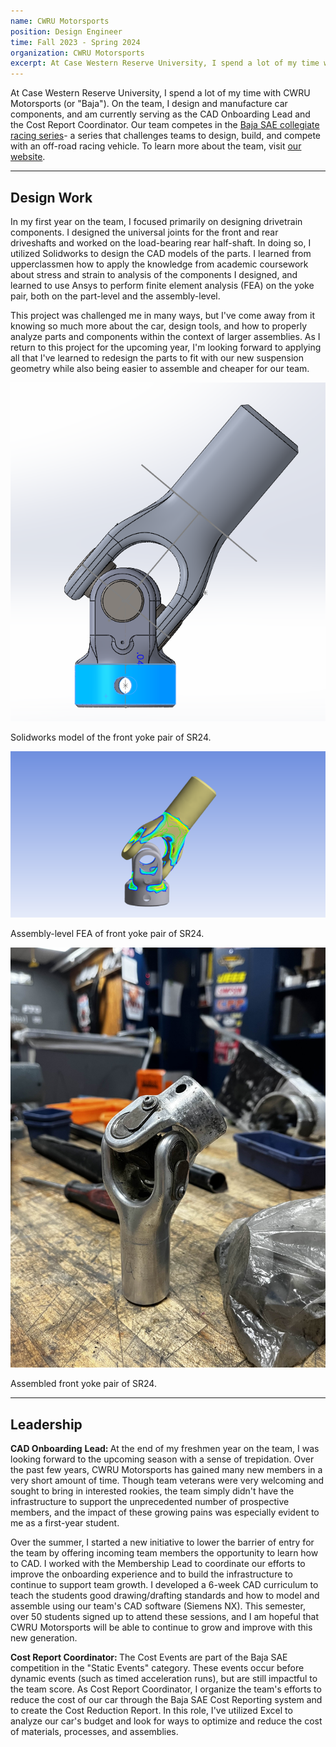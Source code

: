 ```yaml
---
name: CWRU Motorsports
position: Design Engineer
time: Fall 2023 - Spring 2024
organization: CWRU Motorsports
excerpt: At Case Western Reserve University, I spend a lot of my time with CWRU Motorsports (or "Baja"). On the team, I design and manufacture car components, and am currently serving as the CAD Onboarding Lead and the Cost Report Coordinator. Our team competes in the Baja SAE collegiate racing series- a series that challenges teams to design, build, and compete with an off-road racing vehicle.
---
```

<p>At Case Western Reserve University, I spend a lot of my time with CWRU Motorsports (or "Baja"). On the team, I design and manufacture car components, and am currently serving as the CAD Onboarding Lead and the Cost Report Coordinator. Our team competes in the <a title="Baja SAE" href="bajasae.net">Baja SAE collegiate racing series</a>- a series that challenges teams to design, build, and compete with an off-road racing vehicle. To learn more about the team, visit <a title="CWRU Motorsports" href="https://cwrumotorsports.com/">our website</a>.</p>

<hr />
<h2>Design Work</h2>
<p>In my first year on the team, I focused primarily on designing drivetrain components. I designed the universal joints for the front and rear driveshafts and worked on the load-bearing rear half-shaft. In doing so, I utilized Solidworks to design the CAD models of the parts. I learned from upperclassmen how to apply the knowledge from academic coursework about stress and strain to analysis of the components I designed, and learned to use Ansys to perform finite element analysis (FEA) on the yoke pair, both on the part-level and the assembly-level.</p>
<p>This project was challenged me in many ways, but I've come away from it knowing so much more about the car, design tools, and how to properly analyze parts and components within the context of larger assemblies. As I return to this project for the upcoming year, I'm looking forward to applying all that I've learned to redesign the parts to fit with our new suspension geometry while also being easier to assemble and cheaper for our team.</p>
<div class="proj-photo-wrapper">
  <div class="proj-photo">
    <img src="../assets/images/yonik cad.png" alt="Yoke CAD" style="place-self: center;">
    <p> Solidworks model of the front yoke pair of SR24. </p>  
  </div>
  
  <div class="proj-photo">
    <img src="../assets/images/fea yonk!.png" alt="Yoke CAD" style="place-self: center;">
    <p> Assembly-level FEA of front yoke pair of SR24. </p>  
  </div>
  
  <div class="proj-photo">
    <img src="../assets/images/yonk.jpg" alt="Yoke CAD" style="place-self: center;">
    <p> Assembled front yoke pair of SR24. </p>  
  </div>

</div>
<hr />
<h2>Leadership</h2>
<p><strong>CAD Onboarding</strong> <strong>Lead: </strong>At the end of my freshmen year on the team, I was looking forward to the upcoming season with a sense of trepidation. Over the past few years, CWRU Motorsports has gained many new members in a very short amount of time. Though team veterans were very welcoming and sought to bring in interested rookies, the team simply didn't have the infrastructure to support the unprecedented number of prospective members, and the impact of these growing pains was especially evident to me as a first-year student.</p>
<p>Over the summer, I started a new initiative to lower the barrier of entry for the team by offering incoming team members the opportunity to learn how to CAD. I worked with the Membership Lead to coordinate our efforts to improve the onboarding experience and to build the infrastructure to continue to support team growth. I developed a 6-week CAD curriculum to teach the students good drawing/drafting standards and how to model and assemble using our team's CAD software (Siemens NX). This semester, over 50 students signed up to attend these sessions, and I am hopeful that CWRU Motorsports will be able to continue to grow and improve with this new generation.&nbsp;</p>
<p><strong>Cost Report Coordinator: </strong>The Cost Events are part of the Baja SAE competition in the "Static Events" category. These events occur before dynamic events (such as timed acceleration runs), but are still impactful to the team score. As Cost Report Coordinator, I organize the team's efforts to reduce the cost of our car through the Baja SAE Cost Reporting system and to create the Cost Reduction Report. In this role, I've utilized Excel to analyze our car's budget and look for ways to optimize and reduce the cost of materials, processes, and assemblies.</p>
